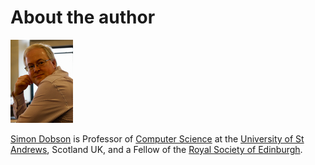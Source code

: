 # About the author

![Simon Dobson](sd.png)

[Simon Dobson](mailto:simon.dobson@st-andrews.ac.uk) is Professor of
[Computer Science](https://www.st-andrews.ac.uk/computer-science) at
the [University of St Andrews](https://www.st-andrews.ac.uk), Scotland
UK, and a Fellow of the [Royal Society of
Edinburgh](https://www.rse.org.uk).
